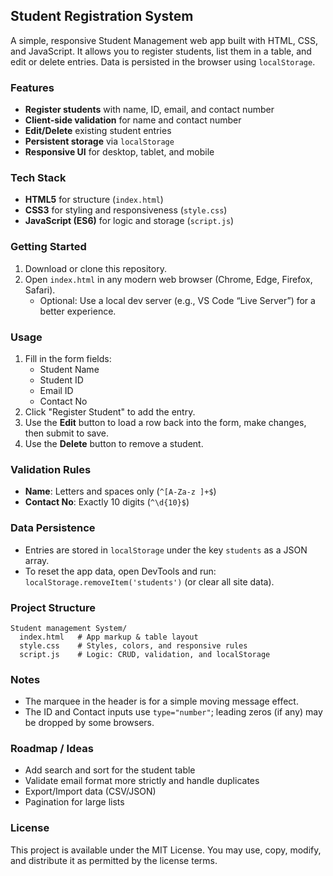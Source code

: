 ## Student Registration System

A simple, responsive Student Management web app built with HTML, CSS, and JavaScript. It allows you to register students, list them in a table, and edit or delete entries. Data is persisted in the browser using `localStorage`.

### Features
- **Register students** with name, ID, email, and contact number
- **Client-side validation** for name and contact number
- **Edit/Delete** existing student entries
- **Persistent storage** via `localStorage`
- **Responsive UI** for desktop, tablet, and mobile

### Tech Stack
- **HTML5** for structure (`index.html`)
- **CSS3** for styling and responsiveness (`style.css`)
- **JavaScript (ES6)** for logic and storage (`script.js`)

### Getting Started
1. Download or clone this repository.
2. Open `index.html` in any modern web browser (Chrome, Edge, Firefox, Safari).
   - Optional: Use a local dev server (e.g., VS Code “Live Server”) for a better experience.

### Usage
1. Fill in the form fields:
   - Student Name
   - Student ID
   - Email ID
   - Contact No
2. Click "Register Student" to add the entry.
3. Use the **Edit** button to load a row back into the form, make changes, then submit to save.
4. Use the **Delete** button to remove a student.

### Validation Rules
- **Name**: Letters and spaces only (`^[A-Za-z ]+$`)
- **Contact No**: Exactly 10 digits (`^\d{10}$`)

### Data Persistence
- Entries are stored in `localStorage` under the key `students` as a JSON array.
- To reset the app data, open DevTools and run: `localStorage.removeItem('students')` (or clear all site data).

### Project Structure
```
Student management System/
  index.html   # App markup & table layout
  style.css    # Styles, colors, and responsive rules
  script.js    # Logic: CRUD, validation, and localStorage
```

### Notes
- The marquee in the header is for a simple moving message effect.
- The ID and Contact inputs use `type="number"`; leading zeros (if any) may be dropped by some browsers.

### Roadmap / Ideas
- Add search and sort for the student table
- Validate email format more strictly and handle duplicates
- Export/Import data (CSV/JSON)
- Pagination for large lists

### License
This project is available under the MIT License. You may use, copy, modify, and distribute it as permitted by the license terms.
